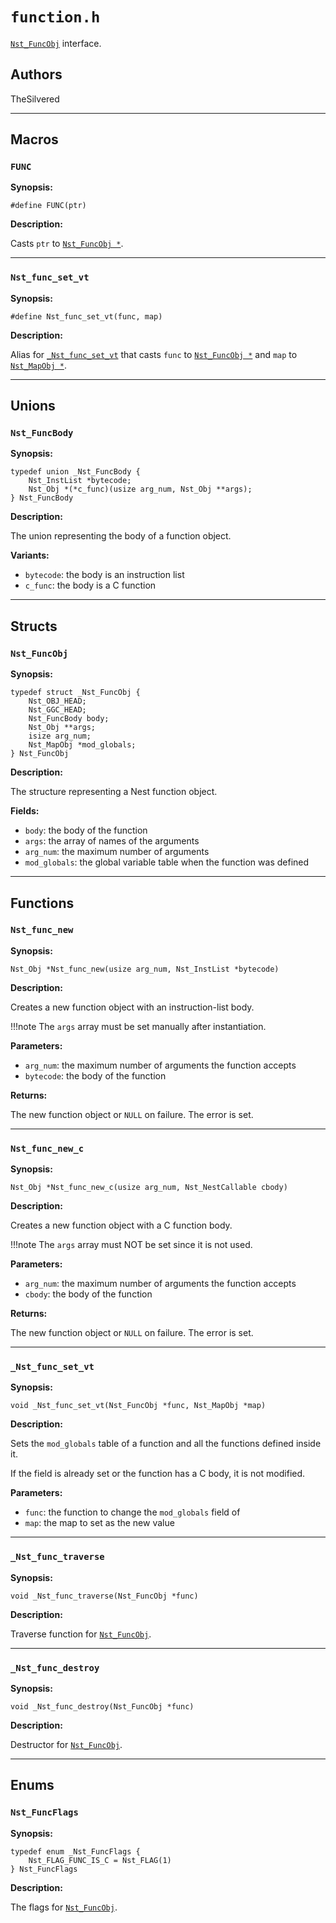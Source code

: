# `function.h`

[`Nst_FuncObj`](c_api-function.md#nst_funcobj) interface.

## Authors

TheSilvered

---

## Macros

### `FUNC`

**Synopsis:**

```better-c
#define FUNC(ptr)
```

**Description:**

Casts `ptr` to [`Nst_FuncObj *`](c_api-function.md#nst_funcobj).

---

### `Nst_func_set_vt`

**Synopsis:**

```better-c
#define Nst_func_set_vt(func, map)
```

**Description:**

Alias for [`_Nst_func_set_vt`](c_api-function.md#_nst_func_set_vt) that casts
`func` to [`Nst_FuncObj *`](c_api-function.md#nst_funcobj) and `map` to
[`Nst_MapObj *`](c_api-map.md#nst_mapobj).

---

## Unions

### `Nst_FuncBody`

**Synopsis:**

```better-c
typedef union _Nst_FuncBody {
    Nst_InstList *bytecode;
    Nst_Obj *(*c_func)(usize arg_num, Nst_Obj **args);
} Nst_FuncBody
```

**Description:**

The union representing the body of a function object.

**Variants:**

- `bytecode`: the body is an instruction list
- `c_func`: the body is a C function

---

## Structs

### `Nst_FuncObj`

**Synopsis:**

```better-c
typedef struct _Nst_FuncObj {
    Nst_OBJ_HEAD;
    Nst_GGC_HEAD;
    Nst_FuncBody body;
    Nst_Obj **args;
    isize arg_num;
    Nst_MapObj *mod_globals;
} Nst_FuncObj
```

**Description:**

The structure representing a Nest function object.

**Fields:**

- `body`: the body of the function
- `args`: the array of names of the arguments
- `arg_num`: the maximum number of arguments
- `mod_globals`: the global variable table when the function was defined

---

## Functions

### `Nst_func_new`

**Synopsis:**

```better-c
Nst_Obj *Nst_func_new(usize arg_num, Nst_InstList *bytecode)
```

**Description:**

Creates a new function object with an instruction-list body.

!!!note
    The `args` array must be set manually after instantiation.

**Parameters:**

- `arg_num`: the maximum number of arguments the function accepts
- `bytecode`: the body of the function

**Returns:**

The new function object or `NULL` on failure. The error is set.

---

### `Nst_func_new_c`

**Synopsis:**

```better-c
Nst_Obj *Nst_func_new_c(usize arg_num, Nst_NestCallable cbody)
```

**Description:**

Creates a new function object with a C function body.

!!!note
    The `args` array must NOT be set since it is not used.

**Parameters:**

- `arg_num`: the maximum number of arguments the function accepts
- `cbody`: the body of the function

**Returns:**

The new function object or `NULL` on failure. The error is set.

---

### `_Nst_func_set_vt`

**Synopsis:**

```better-c
void _Nst_func_set_vt(Nst_FuncObj *func, Nst_MapObj *map)
```

**Description:**

Sets the `mod_globals` table of a function and all the functions defined inside
it.

If the field is already set or the function has a C body, it is not modified.

**Parameters:**

- `func`: the function to change the `mod_globals` field of
- `map`: the map to set as the new value

---

### `_Nst_func_traverse`

**Synopsis:**

```better-c
void _Nst_func_traverse(Nst_FuncObj *func)
```

**Description:**

Traverse function for [`Nst_FuncObj`](c_api-function.md#nst_funcobj).

---

### `_Nst_func_destroy`

**Synopsis:**

```better-c
void _Nst_func_destroy(Nst_FuncObj *func)
```

**Description:**

Destructor for [`Nst_FuncObj`](c_api-function.md#nst_funcobj).

---

## Enums

### `Nst_FuncFlags`

**Synopsis:**

```better-c
typedef enum _Nst_FuncFlags {
    Nst_FLAG_FUNC_IS_C = Nst_FLAG(1)
} Nst_FuncFlags
```

**Description:**

The flags for [`Nst_FuncObj`](c_api-function.md#nst_funcobj).
